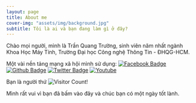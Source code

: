 ```yaml
---
layout: page
title: About me
cover-img: "assets/img/background.jpg"
subtitle: Tôi là ai và bạn đang làm gì ở đây?
---
```


Chào mọi người, mình là Trần Quang Trường, sinh viên năm nhất ngành Khoa Học Máy Tính, Trường Đại học Công nghệ Thông Tin - ĐHQG-HCM.

Một vài nền tảng mạng xã hội mình sử dụng: [![Facebook Badge][1]](https://www.facebook.com/QioCas) [![Github Badge][2]](https://github.com/QioCas) [![Twitter Badge][3]](https://twitter.com/loai_u) [![Youtube][4]](https://www.youtube.com/@user-uv8pf3wy1d/videos)

Bạn là người thứ ![Visitor Count](https://profile-counter.glitch.me/{QioCas}/count.svg)!

Mình rất vui vì bạn đã bấm vào đây và chúc bạn có một ngày tốt lành.

  [1]:https://shields.io/badge/Facebook-Ch%C3%A2u%20Qu%E1%BB%B3nh-blue?logo=facebook&style=plastic
  [2]:https://shields.io/badge/Github-QioCas-black?logo=github&style=plastic
  [3]:https://shields.io/badge/Twitter-QioCas-black?logo=x&style=plastic
  [4]:https://shields.io/badge/Youtube-QioCas-red?logo=data:image/png;base64,iVBORw0KGgoAAAANSUhEUgAAABwAAAAcCAYAAAByDd+UAAAAwklEQVR4AWNwL/ChKx6GFo5a+J+BQRmIfYE4HYgrgLgLiOdA8VqsGCHfBdWTDjVDGaeFQElmIL4CxP+pjK/gsnA7SAGN8FpsFv6nJUaxECggSmsLQXYgW2hOlKbs7P//7ezItVAf2UJfojTNnv0fDNauJcdCX2QLo0iwEAHa2si2MJ1ECxHg1StIUBPWH0V3C+kepOQnmi1byE809M8W9M/49C/a6F940796wqyAo/BUvtuRMZ5KOApk1mibhmI8aiEAWJrZd6IgmiUAAAAASUVORK5CYII=